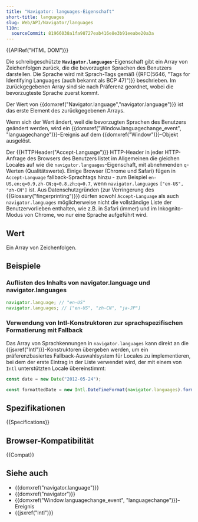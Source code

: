 ```yaml
---
title: "Navigator: languages-Eigenschaft"
short-title: languages
slug: Web/API/Navigator/languages
l10n:
  sourceCommit: 81966038a1fa98727eab416e8e3b91eeabe20a3a
---
```


{{APIRef("HTML DOM")}}

Die schreibgeschützte **`Navigator.languages`**-Eigenschaft gibt ein Array von Zeichenfolgen zurück, die die bevorzugten Sprachen des Benutzers darstellen. Die Sprache wird mit Sprach-Tags gemäß {{RFC(5646, "Tags for Identifying Languages (auch bekannt als BCP 47)")}} beschrieben. Im zurückgegebenen Array sind sie nach Präferenz geordnet, wobei die bevorzugteste Sprache zuerst kommt.

Der Wert von {{domxref("Navigator.language","navigator.language")}} ist das erste Element des zurückgegebenen Arrays.

Wenn sich der Wert ändert, weil die bevorzugten Sprachen des Benutzers geändert werden, wird ein {{domxref("Window.languagechange_event", "languagechange")}}-Ereignis auf dem {{domxref("Window")}}-Objekt ausgelöst.

Der {{HTTPHeader("Accept-Language")}} HTTP-Header in jeder HTTP-Anfrage des Browsers des Benutzers listet im Allgemeinen die gleichen Locales auf wie die `navigator.languages`-Eigenschaft, mit abnehmenden `q`-Werten (Qualitätswerte). Einige Browser (Chrome und Safari) fügen in `Accept-Language` fallback-Sprachtags hinzu - zum Beispiel `en-US,en;q=0.9,zh-CN;q=0.8,zh;q=0.7`, wenn `navigator.languages` `["en-US", "zh-CN"]` ist. Aus Datenschutzgründen (zur Verringerung des {{Glossary("fingerprinting")}}) dürfen sowohl `Accept-Language` als auch `navigator.languages` möglicherweise nicht die vollständige Liste der Benutzervorlieben enthalten, wie z.B. in Safari (immer) und im Inkognito-Modus von Chrome, wo nur eine Sprache aufgeführt wird.

## Wert

Ein Array von Zeichenfolgen.

## Beispiele

### Auflisten des Inhalts von navigator.language und navigator.languages

```js
navigator.language; // "en-US"
navigator.languages; // ["en-US", "zh-CN", "ja-JP"]
```

### Verwendung von Intl-Konstruktoren zur sprachspezifischen Formatierung mit Fallback

Das Array von Sprachkennungen in `navigator.languages` kann direkt an die {{jsxref("Intl")}}-Konstruktoren übergeben werden, um ein präferenzbasiertes Fallback-Auswahlsystem für Locales zu implementieren, bei dem der erste Eintrag in der Liste verwendet wird, der mit einem von `Intl` unterstützten Locale übereinstimmt:

```js
const date = new Date("2012-05-24");

const formattedDate = new Intl.DateTimeFormat(navigator.languages).format(date);
```

## Spezifikationen

{{Specifications}}

## Browser-Kompatibilität

{{Compat}}

## Siehe auch

- {{domxref("navigator.language")}}
- {{domxref("navigator")}}
- {{domxref("Window.languagechange_event", "languagechange")}}-Ereignis
- {{jsxref("Intl")}}
